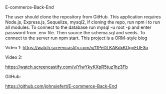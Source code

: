 E-commerce-Back-End

The user should clone the repository from GitHub.
This application requires Node.js, Express.js, Sequelize, mysql2,
 If cloning the repo, run npm i to run all modules.
 To connect to the database run mysql -u root -p and enter password from .env file.
 Then source the schema.sql and seeds. To connect to the server run npm start.
 This project is a ORM-style blog

Video 1:
https://watch.screencastify.com/v/11PeDLKAKdxKDgyEUE3o

Video 2:

https://watch.screencastify.com/v/YlwYkyKXpR5tuz1hz3Fb

GitHub:

https://github.com/johnsiefert/E-commerce-Back-End